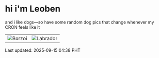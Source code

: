 # hi i'm Leoben

and i like dogs—so have some random dog pics that change whenever my CRON feels like it

|  |  |
|--------|----------|
| ![Borzoi](https://random-dog-vercel.vercel.app/api/random-borzoi?v=1757882305) | ![Labrador](https://random-dog-vercel.vercel.app/api/random-labrador?v=1757882305) |

Last updated: 2025-09-15 04:38 PHT
